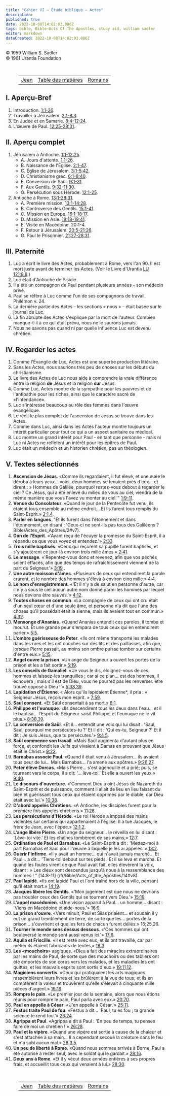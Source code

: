 ```yaml
---
title: "Cahier VI — Étude biblique — Actes"
description: 
published: true
date: 2022-10-08T14:02:03.086Z
tags: bible, Bible—Acts Of The Apostles, study aid, william sadler
editor: markdown
dateCreated: 2022-10-08T14:02:03.086Z
---
```


<p class="v-card v-sheet theme--light grey lighten-3 px-2">© 1959 William S. Sadler<br>© 1961 Urantia Foundation</p>

<br>
<figure class="table chapter-navigator">
	<table>
		<tbody>
		<tr>
			<td><a href="/fr/article/William_S_Sadler/Workbook_6_Bible_Study/Study_2_4_John">Jean</a></td>
			<td><a href="/fr/article/William_S_Sadler/Workbook_6_Bible_Study/Index">Table des matières</a></td>
			<td><a href="/fr/article/William_S_Sadler/Workbook_6_Bible_Study/Study_2_6_Romans">Romains</a></td>
		</tr>
		</tbody>
	</table>
</figure>


## I. Aperçu-Bref

1. Introduction. [1:1-26](/fr/Bible/Acts_of_the_Apostles/1#v1).
2. Travailler à Jérusalem. [2:1-8:3](/fr/Bible/Acts_of_the_Apostles/2#v1).
3. En Judée et en Samarie. [8:4-12:24](/fr/Bible/Acts_of_the_Apostles/8#v4).
4. L'œuvre de Paul. [12:25-28:31](/fr/Bible/Acts_of_the_Apostles/12#v25).

## II. Aperçu complet

1. Jérusalem à Antioche. [1:1-12:25](/fr/Bible/Acts_of_the_Apostles/1#v1).
	- A. Jours d'attente. [1:1-26](/fr/Bible/Acts_of_the_Apostles/1#v1).
	- B. Naissance de l'Église. [2:1-47](/fr/Bible/Acts_of_the_Apostles/2#v1).
	- C. Église de Jérusalem. [3:1-5:42](/fr/Bible/Acts_of_the_Apostles/3#v1).
	- D. Christianisme grec. [6:1-8:40](/fr/Bible/Acts_of_the_Apostles/6#v1).
	- E. Conversion de Saül. [9:1-31](/fr/Bible/Acts_of_the_Apostles/9#v1).
	- F. Aux Gentils. [9:32-11:30](/fr/Bible/Acts_of_the_Apostles/9#v32).
	- G. Persécution sous Hérode. [12:1-25](/fr/Bible/Acts_of_the_Apostles/12#v1).
2. Antioche à Rome. [13:1-28:31](/fr/Bible/Acts_of_the_Apostles/13#v1).
	- A. Première mission. [13:1-14:28](/fr/Bible/Acts_of_the_Apostles/13#v1).
	- B. Controverse des Gentils. [15:1-41](/fr/Bible/Acts_of_the_Apostles/15#v1).
	- C. Mission en Europe. [16:1-18:17](/fr/Bible/Acts_of_the_Apostles/16#v1).
	- D. Mission en Asie. [18:18-19:41](/fr/Bible/Acts_of_the_Apostles/18#v18).
	- E. Visite en Macédoine. 20:1-4.
	- F. Retour à Jérusalem. [20:5-21:26](/fr/Bible/Acts_of_the_Apostles/20#v5).
	- G. Paul le Prisonnier. [21:27-28:31](/fr/Bible/Acts_of_the_Apostles/21#v27).

## III. Paternité

1. Luc a écrit le livre des Actes, probablement à Rome, vers l'an 90. Il est mort juste avant de terminer les Actes. (Voir le Livre d'Urantia <a id="s55_142"></a>[LU 121:8.8](/fr/The_Urantia_Book/121#p8_8).)
2. Luc était d'Antioche de Pisidie.
3. Il a été un compagnon de Paul pendant plusieurs années - son médecin privé.
4. Paul se réfère à Luc comme l'un de ses compagnons de travail. Philémon v. 24.
5. La dernière partie des Actes – les sections « nous » – était basée sur le journal de Luc.
6. La fin abrupte des Actes s'explique par la mort de l'auteur. Combien manque-t-il à ce qui était prévu, nous ne le saurons jamais.
7. Nous ne savons pas quand ni par quelle influence Luc est devenu chrétien.

## IV. Regarder les actes

1. Comme l'Évangile de Luc, Actes est une superbe production littéraire.
2. Sans les Actes, nous saurions très peu de choses sur les débuts du christianisme.
3. Le livre des Actes de Luc nous aide à comprendre la vraie différence entre la religion **de** Jésus et la religion **sur** Jésus.
4. Comme Luc, Actes montre de la sympathie pour les pauvres et de l'antipathie pour les riches, ainsi que le caractère sacré de «l'intendance».
5. Luc s'intéresse beaucoup au rôle des femmes dans l'œuvre évangélique.
6. Le récit le plus complet de l'ascension de Jésus se trouve dans les Actes.
7. Comme dans Luc, ainsi dans les Actes l'auteur montre toujours un intérêt particulier pour tout ce qui a un aspect sanitaire ou médical.
8. Luc montre un grand intérêt pour Paul - en tant que personne - mais ni Luc ni Actes ne reflètent un intérêt pour les épîtres de Paul.
9. Luc était un médecin et un historien chrétien, pas un théologien.

## V. Textes sélectionnés

1. **Ascension de Jésus**. «Comme ils regardaient, il fut élevé, et une nuée le déroba à leurs yeux... voici, deux hommes se tenaient près d'eux... et dirent : » Hommes de Galilée, pourquoi restez-vous debout à regarder le ciel ? Ce Jésus, qui a été enlevé du milieu de vous au ciel, viendra de la même manière que vous l'avez vu monter au ciel.'" [1:9-11](/fr/Bible/Acts_of_the_Apostles/1#v9).
2. **Venue du Consolateur**. «Quand le jour de la Pentecôte fut venu, ils étaient tous ensemble au même endroit... Et ils furent tous remplis du Saint-Esprit.» [2:1,4](/fr/Bible/Acts_of_the_Apostles/2#v1).
3. **Parler en langues**. "Et ils furent dans l'étonnement et dans l'étonnement, en disant : 'Ceux-ci ne sont-ils pas tous des Galiléens ? Bible/Actes_des_Apôtres/2#v7).
4. **Don de l'Esprit**. «'Ayant reçu de l'écuyer la promesse du Saint-Esprit, il a répandu ce que vous voyez et entendez.'» [2:33](/fr/Bible/Acts_of_the_Apostles/2#v33).
5. **Trois mille baptisés**. «Ceux qui reçurent sa pupille furent baptisés, et s'y ajoutèrent ce jour-là environ trois mille âmes.» [2:41](/fr/Bible/Acts_of_the_Apostles/2#v41).
6. **Le message**. «'Repentez-vous donc et revenez, afin que vos péchés soient effacés, afin que des temps de rafraîchissement viennent de la part du Seigneur.'» [3:19](/fr/Bible/Acts_of_the_Apostles/3#v19) .
7. **Une autre moisson d'âmes**. «Plusieurs de ceux qui entendirent la parole crurent, et le nombre des hommes s'éleva à environ cinq mille.» [4:4](/fr/Bible/Acts_of_the_Apostles/4#v4).
8. **Le nom d'enregistrement**. «'Et il n'y a de salut en personne d'autre, car il n'y a sous le ciel aucun autre nom donné parmi les hommes par lequel nous devions être sauvés.'» [4:12](/fr/Bible/Acts_of_the_Apostles/4#v12).
9. **Toutes choses en commun**. «La compagnie de ceux qui ont cru était d'un seul cœur et d'une seule âme, et personne n'a dit que l'une des choses qu'il possédait était la sienne, mais ils avaient tout en commun.» [4:32](/fr/Bible/Acts_of_the_Apostles/4#v32).
10. **Mensonge d'Ananias**. «Quand Ananias entendit ces paroles, il tomba et mourut. Et une grande peur s'empara de tous ceux qui en entendirent parler.» [5:5](/fr/Bible/Acts_of_the_Apostles/5#v5).
11. **L'ombre guérisseuse de Peter**. «Ils ont même transporté les malades dans les rues et les ont couchés sur des lits et des paillasses, afin que, lorsque Pierre passait, au moins son ombre puisse tomber sur certains d'entre eux.» [5:15](/fr/Bible/Acts_of_the_Apostles/5#v15).
12. **Angel ouvre la prison**. «Un ange du Seigneur a ouvert les portes de la prison et les a fait sortir.» [5:19](/fr/Bible/Acts_of_the_Apostles/5#v19).
13. **Les conseils de Gamaliel**. «'Je vous le dis, éloignez-vous de ces hommes et laissez-les tranquilles ; car si ce plan... est des hommes, il échouera ; mais s'il est de Dieu, vous ne pourrez pas les renverser. être trouvé opposé à Dieu !'» [5:38,39](/fr/Bible/Acts_of_the_Apostles/5#v38).
14. **Lapidation d'Étienne**. « Alors qu'ils lapidaient Étienne\*, il pria : « Seigneur Jésus, reçois mon esprit. » [7:59](/fr/Bible/Acts_of_the_Apostles/7#v59).
15. **Saul consent**. «Et Saül consentait à sa mort.» [8:1](/fr/Bible/Acts_of_the_Apostles/8#v1).
16. **Philippe et l'eunuque**. «Ils descendirent tous les deux dans l'eau... et il le baptisa... l'Esprit du Seigneur saisit Philippe, et l'eunuque ne le vit plus.» [8:38,39](/fr/Bible/Acts_of_the_Apostles/8#v38).
17. **La conversion de Saül**. «Et il... entendit une voix qui lui disait : 'Saul, Saul, pourquoi me persécutes-tu ?' Et il dit : 'Qui es-tu, Seigneur ?' Et il dit : Je suis Jésus, que tu persécutes.'» [9:4,5](/fr/Bible/Acts_of_the_Apostles/9#v4).
18. **Saül commence son travail**. «Mais Saül augmenta d'autant plus en force, et confondit les Juifs qui vivaient à Damas en prouvant que Jésus était le Christ.» [9:22](/fr/Bible/Acts_of_the_Apostles/9#v22).
19. **Barnabas associe Paul**. «Quand il était venu à Jérusalem... ils avaient tous peur de lui... Mais Barnabas... l'a amené aux apôtres.» [9:26,27](/fr/Bible/Acts_of_the_Apostles/9#v26).
20. **Peter élève Dorcas**. «Mais Pierre... s'est agenouillé et a prié; puis, se tournant vers le corps, il a dit: '... lève-toi.' Et elle a ouvert les yeux.» [9:40](/fr/Bible/Acts_of_the_Apostles/9#v40).
21. **Le discours d'ouverture**. «'Comment Dieu a oint Jésus de Nazareth du Saint-Esprit et de puissance, comment il allait de lieu en lieu faisant du bien et guérissant tous ceux qui étaient opprimés par le diable, car Dieu était avec lui.'» [10:38](/fr/Bible/Acts_of_the_Apostles/10#v38).
22. **D'abord appelés Chrétiens**. «A Antioche, les disciples furent pour la première fois appelés chrétiens.» [11:26](/fr/Bible/Acts_of_the_Apostles/11#v26).
23. **Les persécutions d'Hérode**. «Le roi Hérode a imposé des mains violentes sur certains qui appartenaient à l'église. Il a tué Jacques, le frère de Jean, avec l'épée.» [12:1,2](/fr/Bible/Acts_of_the_Apostles/12#v1).
24. **L'ange libère Pierre**. «Un ange du seigneur... le réveilla en lui disant : 'Lève-toi vite.' Et les chaînes tombèrent de ses mains,» [12:7](/fr/Bible/Acts_of_the_Apostles/12#v7).
25. **Ordination de Paul et Barnabas**. «Le Saint-Esprit a dit : 'Mettez-moi à part Barnabas et Saul pour l'œuvre à laquelle je les ai appelés.'» [13:2](/fr/Bible/Acts_of_the_Apostles/13#v2).
26. **Guérir l'infirme**. «Il y avait un homme... qui n'avait jamais marché... Et Paul... a dit... 'Tiens-toi debout sur tes pieds.' Et il se leva et marcha. Et quand les foules virent ce que Paul avait fait, elles élevèrent la voix, disant : » Les dieux sont descendus jusqu'à nous à la ressemblance des hommes ! " [14:8-11] (/fr/Bible/Acts_of_the_Apostles/14#v8).
27. **Paul lapidé**. «Ils ont lapidé Paul et l'ont traîné hors de la ville, pensant qu'il était mort.» [14:19](/fr/Bible/Acts_of_the_Apostles/14#v19).
28. **Jacques libère les Gentils**. «'Mon jugement est que nous ne devrions pas troubler ceux des Gentils qui se tournent vers Dieu.'» [15:19](/fr/Bible/Acts_of_the_Apostles/15#v19).
29. **L'appel macédonien**. «Une vision apparut à Paul... un homme... disant : 'Viens en Macédoine et aide-nous.'» [16:9](/fr/Bible/Acts_of_the_Apostles/16#v9).
30. **La prison s'ouvre**. «Vers minuit, Paul et Silas priaient... et soudain il y eut un grand tremblement de terre, de sorte que les... portes de la prison... s'ouvrirent et que les fers de chacun furent déliés.» 16;25,26.
31. **Tourner le monde sens dessus dessous**. «'Ces hommes qui ont bouleversé le monde sont aussi venus ici.'» [17:6](/fr/Bible/Acts_of_the_Apostles/17#v6).
32. **Aquila et Friscille**. «Il est resté avec eux, et ils ont travaillé, car par métier ils étaient fabricants de tentes,» [18:3](/fr/Bible/Acts_of_the_Apostles/18#v3).
33. **Les «mouchoirs**» aagiques. «Dieu a fait des miracles extraordinaires par les mains de Paul, de sorte que des mouchoirs ou des tabliers ont été emportés de son corps vers les malades, et les maladies les ont quittés, et les mauvais esprits sont sortis d'eux.» [19:11,12](/fr/Bible/Acts_of_the_Apostles/19#v11).
34. **Magiciens convertis**. «Ceux qui pratiquaient les arts magiques rassemblèrent leurs livres et les brûlèrent à la vue de tous; et ils en comptèrent la valeur et trouvèrent qu'elle s'élevait à cinquante mille pièces d'argent.» [19:19](/fr/Bible/Acts_of_the_Apostles/19#v19).
35. **Rompre le pain**. «Le premier jour de la semaine, alors que nous étions réunis pour rompre le pain, Paul parla avec eux.» [20:70](/fr/Bible/Acts_of_the_Apostles/20#v70).
36. **Paul en appelle à César**. «'J'en appelle à César.'» [25:11](/fr/Bible/Acts_of_the_Apostles/25#v11).
37. **Festus traite Paul de fou**. «Festus a dit... 'Paul, tu es fou ; ta grande science te rend fou.'» [26:24](/fr/Bible/Acts_of_the_Apostles/26#v24).
38. **Agrippa et Paul**. «Agrippa a dit à Paul : 'En peu de temps, tu penses faire de moi un chrétien !'» [26:28](/fr/Bible/Acts_of_the_Apostles/26#v28).
39. **Paul et la vipère**. «Quand une vipère est sortie à cause de la chaleur et s'est attachée à sa main... Il a cependant secoué la créature dans le feu et n'a subi aucun mal.» [28:3,5](/fr/Bible/Acts_of_the_Apostles/28#v3).
40. **Un peu de liberté à Rome**. «Quand nous sommes arrivés à Borne, Paul a été autorisé à rester seul, avec le soldat qui le gardait.» [28:16](/fr/Bible/Acts_of_the_Apostles/28#v16).
41. **Deux ans à Rome**. «Et il y vécut deux années entières à ses propres frais, et accueillit tous ceux qui venaient à lui.» [28:30](/fr/Bible/Acts_of_the_Apostles/28#v30).


<br>
<figure class="table chapter-navigator">
	<table>
		<tbody>
		<tr>
			<td><a href="/fr/article/William_S_Sadler/Workbook_6_Bible_Study/Study_2_4_John">Jean</a></td>
			<td><a href="/fr/article/William_S_Sadler/Workbook_6_Bible_Study/Index">Table des matières</a></td>
			<td><a href="/fr/article/William_S_Sadler/Workbook_6_Bible_Study/Study_2_6_Romans">Romains</a></td>
		</tr>
		</tbody>
	</table>
</figure>